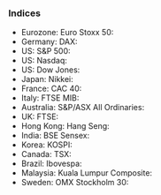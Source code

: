 ### Indices

* Eurozone: Euro Stoxx 50: <Topic topic="finance/stock-exchange/index/STOXX50E" decimals="3" topicLink="true" unit="Points"/>
* Germany: DAX: <Topic topic="finance/stock-exchange/index/GDAXI" decimals="3" topicLink="true" unit="Points"/>
* US: S&P 500: <Topic topic="finance/stock-exchange/index/GSPC" decimals="3" topicLink="true" unit="Points"/>
* US: Nasdaq: <Topic topic="finance/stock-exchange/index/IXIC" decimals="3" topicLink="true" unit="Points"/>
* US: Dow Jones: <Topic topic="finance/stock-exchange/index/DJI" decimals="3" topicLink="true" unit="Points"/>
* Japan: Nikkei: <Topic topic="finance/stock-exchange/index/N225" decimals="3" topicLink="true" unit="Points"/>
* France: CAC 40: <Topic topic="finance/stock-exchange/index/FCHI" decimals="3" topicLink="true" unit="Points"/>
* Italy: FTSE MIB: <Topic topic="finance/stock-exchange/index/FTSEMIB.MI" decimals="3" topicLink="true" unit="Points"/>
* Australia: S&P/ASX All Ordinaries: <Topic topic="finance/stock-exchange/index/AORD" decimals="3" topicLink="true" unit="Points"/>
* UK: FTSE: <Topic topic="finance/stock-exchange/index/FTSE" decimals="3" topicLink="true" unit="Points"/>
* Hong Kong: Hang Seng: <Topic topic="finance/stock-exchange/index/HSI" decimals="3" topicLink="true" unit="Points"/>
* India: BSE Sensex: <Topic topic="finance/stock-exchange/index/BSESN" decimals="3" topicLink="true" unit="Points"/>
* Korea: KOSPI: <Topic topic="finance/stock-exchange/index/KS11" decimals="3" topicLink="true" unit="Points"/>
* Canada: TSX: <Topic topic="finance/stock-exchange/index/GSPTSE" decimals="3" topicLink="true" unit="Points"/>
* Brazil: Ibovespa: <Topic topic="finance/stock-exchange/index/BVSP" decimals="3" topicLink="true" unit="Points"/>
* Malaysia: Kuala Lumpur Composite: <Topic topic="finance/stock-exchange/index/KLSE" decimals="3" topicLink="true" unit="Points"/>
* Sweden: OMX Stockholm 30: <Topic topic="finance/stock-exchange/index/OMX" decimals="3" topicLink="true" unit="Points"/>

